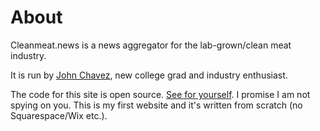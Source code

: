 # About

Cleanmeat.news is a news aggregator for the lab-grown/clean meat industry.

It is run by [John Chavez][1], new college grad and industry enthusiast.

The code for this site is open source. [See for yourself][2]. I promise I am not spying on you. This is my first website and it's written from scratch (no Squarespace/Wix etc.).

[1]: https://linkedin.com/in/john415chavez
[2]: https://github.com/j0hnchavez/j0hnchavez.github.io

<script src="https://www.moneybutton.com/moneybutton.js"></script>
<div class="money-button"
  data-label="Donation"
  data-op-return="Thank you! :)"
  data-to="14727"
  data-amount="1"
  data-currency="USD"
></div>